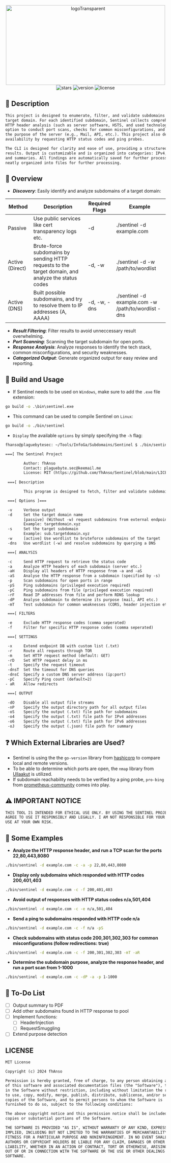<p align="center">
  <img src="" alt="logoTransparent" width="500" height="250" />
  <br>
  <img src="https://img.shields.io/github/stars/PlagueByteSec/Sentinel?style=social" alt="stars" />
  <img src="https://img.shields.io/github/v/release/PlagueByteSec/Sentinel" alt="version" />
  <img src="https://img.shields.io/github/license/PlagueByteSec/Sentinel" alt="license" />
</p>

## :book: Description
```txt
This project is designed to enumerate, filter, and validate subdomains for a specified
target domain. For each identified subdomain, Sentinel collects comprehensive information, including 
HTTP header analysis (such as server software, HSTS, and used technology), the 
option to conduct port scans, checks for common misconfigurations, and attempts to determine 
the purpose of the server (e.g., Mail, API, etc.). This project also determines the subdomains
availability by requesting HTTP status codes and ping probes.

The CLI is designed for clarity and ease of use, providing a structured overview of the
results. Output is customizable and is organized into categories: IPv4, IPv6, subdomains,
and summaries. All findings are automatically saved for further processing, with results
neatly organized into files for further processing.
```

## :paperclip: Overview

- ***Discovery***: Easily identify and analyze subdomains of a target domain:

| Method | Description | Required Flags | Example |
|--------|-------------|----------------|---------|  
| Passive | Use public services like cert transparency logs etc. | -d | ./sentinel -d example.com |
| Active (Direct) | Brute-force subdomains by sending HTTP requests to the target domain, and analyze the status codes | -d, -w | ./sentinel -d -w /path/to/wordlist |
| Active (DNS) | Built possible subdomains, and try to resolve them to IP addresses (A, AAAA) | -d, -w, -dns | ./sentinel -d example.com -w /path/to/wordlist -dns |

- ***Result Filtering***: Filter results to avoid unneccessary result overwhelming.
- ***Port Scanning***: Scanning the target subdomain for open ports.
- ***Response Analysis***: Analyze responses to identify the tech stack, common misconfigurations, and security weaknesses.
- ***Categorized Output***: Generate organized output for easy review and reporting.

## :wrench: Build and Usage

- If Sentinel needs to be used on `Windows`, make sure to add the `.exe` file extension:
```cmd
go build -o .\bin\sentinel.exe 
```

- This command can be used to compile Sentinel on `Linux`:
```bash
go build -o ./bin/sentinel 
```

- `Display` the available `options` by simply specifying the `-h` flag:

```txt
fhanso@plaguebytesec: ~/Tools/InfoGa/Subdomains/Sentinel $ ./bin/sentinel -h

===[ The Sentinel Project

        Author: fhAnso 
        Contact: plaguebyte.sec@keemail.me
        License: MIT (https://github.com/fhAnso/Sentinel/blob/main/LICENSE)
                                                                                                                                                 
 ===[ Description

        This program is designed to fetch, filter and validate subdomains from a target domain.

 ===[ Options ]===

 -v     Verbose output
 -d     Set the target domain name
        [passive] (Without -w) request subdomains from external endpoints
        Example: targetdomain.xyz 
 -s     Set the target subdomain 
        Example: sub.targetdomain.xyz 
 -w     [active] Use wordlist to bruteforce subdomains of the target
 -dns   Use wordlist (-w) and resolve subdomains by querying a DNS

 ===[ ANALYSIS

 -c     Send HTTP request to retrieve the status code
 -a     Analyze HTTP headers of each subdomain (server etc.)
 -aH    Display all headers of HTTP response from -a and -aS
 -aS    Analyse the HTTP response from a subdomain (specified by -s)
 -p     Scan subdomains for open ports in range
 -pS    Ping subdomains (privileged execution required)
 -pC    Ping subdomains from file (privileged execution required)
 -rF    Read IP addresses from file and perform RDNS lookup
 -dP    Analyse subdomain to determine its purpose (mail, API etc.)
 -mT    Test subdomain for common weaknesses (CORS, header injection etc.)

 ===[ FILTERS

 -e     Exclude HTTP response codes (comma seperated)
 -f     Filter for specific HTTP response codes (comma seperated)

 ===[ SETTINGS

 -x     Extend endpoint DB with custom list (.txt)
 -r     Route all requests through TOR
 -m     Set HTTP request method (default: GET)
 -rD    Set HTTP request delay in ms
 -t     Specify the request timeout
 -dnsT  Set the timeout for DNS queries
 -dnsC  Specify a custom DNS server address (ip:port)
 -pC    Specify Ping count (default=2)
- aR    Allow redirects

 ===[ OUTPUT

 -dO    Disable all output file streams
 -nP    Specify the output directory path for all output files
 -oS    Specify the output (.txt) file path for subdomains
 -o4    Specify the output (.txt) file path for IPv4 addresses
 -o6    Specify the output (.txt) file path for IPv6 addresses
 -oJ    Specify the output (.json) file path for summary
```

## :question: Which External Libraries are Used?

- Sentinel is using the the `go-version` library from [hashicorp](https://github.com/hashicorp/go-version) to compare local and remote versions.
- To be able to determine which ports are open, the `nmap` library from [Ullaakut](https://github.com/Ullaakut/nmap) is utilized.
- If subdomain reachability needs to be verified by a ping probe, `pro-bing` from [prometheus-community](https://github.com/prometheus-community/pro-bing) comes into play.

## :warning: IMPORTANT NOTICE

```txt
THIS TOOL IS INTENDED FOR ETHICAL USE ONLY. BY USING THE SENTINEL PROJECT, YOU
AGREE TO USE IT RESPONSIBLY AND LEGALLY. I AM NOT RESPONSIBLE FOR YOUR ACTIONS.
USE AT YOUR OWN RISK.
```

## :sparkler: Some Examples

- **Analyze the HTTP response header, and run a TCP scan for the ports 22,80,443,8080**
```bash
./bin/sentinel -d example.com -c -a -p 22,80,443,8080
```
- **Display only subdomains which responded with HTTP codes 200,401,403**
```bash
./bin/sentinel -d example.com -c -f 200,401,403
```
- **Avoid output of responses with HTTP status codes n/a,501,404**
```bash
./bin/sentinel -d example.com -c -e n/a,501,404
```
- **Send a ping to subdomains responded with HTTP code n/a** 
```bash
./bin/sentinel -d example.com -c -f n/a -pS
```
- **Check subdomains with status code 200,301,302,303 for common misconfigurations (follow redirections: true)**
```bash
./bin/sentinel -d example.com -c -f 200,301,302,303 -mT -aR
```
- **Determine the subdomain purpose, analyze the response header, and run a port scan from 1-1000**
```bash
./bin/sentinel -d example.com -c -dP -a -p 1-1000
```

## :memo: To-Do List

- [ ] Output summary to PDF
- [ ] Add other subdomains found in HTTP response to pool
- [ ] Implement functions:
  - [ ] HeaderInjection
  - [ ] RequestSmuggling
- [ ] Extend purpose detection

## LICENSE
```txt
MIT License

Copyright (c) 2024 fhAnso

Permission is hereby granted, free of charge, to any person obtaining a copy
of this software and associated documentation files (the "Software"), to deal
in the Software without restriction, including without limitation the rights
to use, copy, modify, merge, publish, distribute, sublicense, and/or sell
copies of the Software, and to permit persons to whom the Software is
furnished to do so, subject to the following conditions:

The above copyright notice and this permission notice shall be included in all
copies or substantial portions of the Software.

THE SOFTWARE IS PROVIDED "AS IS", WITHOUT WARRANTY OF ANY KIND, EXPRESS OR
IMPLIED, INCLUDING BUT NOT LIMITED TO THE WARRANTIES OF MERCHANTABILITY,
FITNESS FOR A PARTICULAR PURPOSE AND NONINFRINGEMENT. IN NO EVENT SHALL THE
AUTHORS OR COPYRIGHT HOLDERS BE LIABLE FOR ANY CLAIM, DAMAGES OR OTHER
LIABILITY, WHETHER IN AN ACTION OF CONTRACT, TORT OR OTHERWISE, ARISING FROM,
OUT OF OR IN CONNECTION WITH THE SOFTWARE OR THE USE OR OTHER DEALINGS IN THE
SOFTWARE.
```